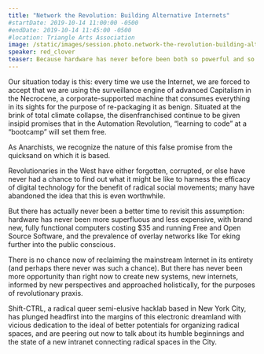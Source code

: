 ```yaml
---
title: "Network the Revolution: Building Alternative Internets"
#startDate: 2019-10-14 11:00:00 -0500
#endDate: 2019-10-14 11:45:00 -0500
#location: Triangle Arts Association
image: /static/images/session.photo.network-the-revolution-building-alternative-internets.png
speaker: red_clover
teaser: Because hardware has never before been both so powerful and so affordable, a new era of community-run digital infrastructure is dawning. Among these possibilities for new modes of de-/re-programming Capitalist modes of operation within digital spaces is the exciting landscape of the neighborhood or citywide mesh *intranet.* red_clover from ShiftCTRL Space will briefly explain the material circumstances, so as to explore new avenues of resilient organizing using autonomously run networks and services.
---
```


Our situation today is this: every time we use the Internet, we are forced to accept that we are using the surveillance engine of advanced Capitalism in the Necrocene, a corporate-supported machine that consumes everything in its sights for the purpose of re-packaging it as benign. Situated at the brink of total climate collapse, the disenfranchised continue to be given insipid promises that in the Automation Revolution, “learning to code” at a “bootcamp” will set them free.

As Anarchists, we recognize the nature of this false promise from the quicksand on which it is based.

Revolutionaries in the West have either forgotten, corrupted, or else have never had a chance to find out what it might be like to harness the efficacy of digital technology for the benefit of radical social movements; many have abandoned the idea that this is even worthwhile.

But there has actually never been a better time to revisit this assumption: hardware has never been more superfluous and less expensive, with brand new, fully functional computers costing $35 and running Free and Open Source Software, and the prevalence of overlay networks like Tor eking further into the public conscious.

There is no chance now of reclaiming the mainstream Internet in its entirety (and perhaps there never was such a chance). But there has never been more opportunity than right now to create new systems, new internets, informed by new perspectives and approached holistically, for the purposes of revolutionary praxis.

Shift-CTRL, a radical queer semi-elusive hacklab based in New York City, has plunged headfirst into the margins of this electronic dreamland with vicious dedication to the ideal of better potentials for organizing radical spaces, and are peering out now to talk about its humble beginnings and the state of a new intranet connecting radical spaces in the City.

